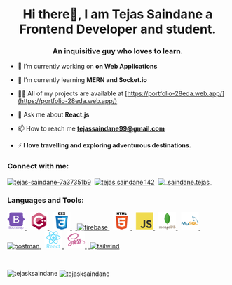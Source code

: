 <h1 align="center">Hi there👋, I am Tejas Saindane a Frontend Developer and student.</h1>
<h3 align="center">An inquisitive guy who loves to learn.</h3>

- 🔭 I’m currently working on **on Web Applications**

- 🌱 I’m currently learning **MERN and Socket.io**

- 👨‍💻 All of my projects are available at [https://portfolio-28eda.web.app/](https://portfolio-28eda.web.app/)

- 💬 Ask me about **React.js**

- 📫 How to reach me **tejassaindane99@gmail.com**

- ⚡ **I love travelling and exploring adventurous destinations.**

<h3 align="left">Connect with me:</h3>
<p align="left">
<a href="https://linkedin.com/in/tejas-saindane-7a37351b9" target="blank"><img align="center" src="https://raw.githubusercontent.com/rahuldkjain/github-profile-readme-generator/master/src/images/icons/Social/linked-in-alt.svg" alt="tejas-saindane-7a37351b9" height="30" width="40" /></a>
&nbsp<a href="https://fb.com/tejas.saindane.142" target="blank"><img align="center" src="https://raw.githubusercontent.com/rahuldkjain/github-profile-readme-generator/master/src/images/icons/Social/facebook.svg" alt="tejas.saindane.142" height="30" width="40" /></a>&nbsp
<a href="https://instagram.com/_saindane.tejas_" target="blank"><img align="center" src="https://raw.githubusercontent.com/rahuldkjain/github-profile-readme-generator/master/src/images/icons/Social/instagram.svg" alt="_saindane.tejas_" height="30" width="40" /></a>
</p>

<h3 align="left">Languages and Tools:</h3>
<p align="left"> <a href="https://getbootstrap.com" target="_blank"> <img src="https://raw.githubusercontent.com/devicons/devicon/master/icons/bootstrap/bootstrap-plain-wordmark.svg" alt="bootstrap" width="40" height="40"/> </a>  &nbsp <a href="https://www.w3schools.com/cpp/" target="_blank"> <img src="https://raw.githubusercontent.com/devicons/devicon/master/icons/cplusplus/cplusplus-original.svg" alt="cplusplus" width="40" height="40"/> </a> &nbsp <a href="https://www.w3schools.com/css/" target="_blank"> <img src="https://raw.githubusercontent.com/devicons/devicon/master/icons/css3/css3-original-wordmark.svg" alt="css3" width="40" height="40"/> </a>&nbsp <a href="https://firebase.google.com/" target="_blank">&nbsp<img src="https://www.vectorlogo.zone/logos/firebase/firebase-icon.svg" alt="firebase" width="40" height="40"/> </a>&nbsp <a href="https://www.w3.org/html/" target="_blank"> <img src="https://raw.githubusercontent.com/devicons/devicon/master/icons/html5/html5-original-wordmark.svg" alt="html5" width="40" height="40"/> </a>&nbsp <a href="https://developer.mozilla.org/en-US/docs/Web/JavaScript" target="_blank"> <img src="https://raw.githubusercontent.com/devicons/devicon/master/icons/javascript/javascript-original.svg" alt="javascript" width="40" height="40"/> </a>&nbsp <a href="https://www.mongodb.com/" target="_blank"> <img src="https://raw.githubusercontent.com/devicons/devicon/master/icons/mongodb/mongodb-original-wordmark.svg" alt="mongodb" width="40" height="40"/> </a> &nbsp <a href="https://www.mysql.com/" target="_blank"> <img src="https://raw.githubusercontent.com/devicons/devicon/master/icons/mysql/mysql-original-wordmark.svg" alt="mysql" width="40" height="40"/> </a> &nbsp<a href="https://postman.com" target="_blank"> <img src="https://www.vectorlogo.zone/logos/getpostman/getpostman-icon.svg" alt="postman" width="40" height="40"/> </a>&nbsp <a href="https://reactjs.org/" target="_blank"> <img src="https://raw.githubusercontent.com/devicons/devicon/master/icons/react/react-original-wordmark.svg" alt="react" width="40" height="40"/> </a>&nbsp <a href="https://sass-lang.com" target="_blank"> <img src="https://raw.githubusercontent.com/devicons/devicon/master/icons/sass/sass-original.svg" alt="sass" width="40" height="40"/> </a> &nbsp<a href="https://tailwindcss.com/" target="_blank"> <img src="https://www.vectorlogo.zone/logos/tailwindcss/tailwindcss-icon.svg" alt="tailwind" width="40" height="40"/> </a> </p>
</br>

<p><img align="left" src="https://github-readme-stats.vercel.app/api/top-langs?username=tejasksaindane&show_icons=true&locale=en&layout=compact" alt="tejasksaindane" /></p>

<p>&nbsp;<img align="center" src="https://github-readme-stats.vercel.app/api?username=tejasksaindane&show_icons=true&locale=en" alt="tejasksaindane" /></p>
